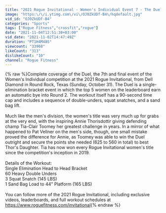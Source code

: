 ```yaml
---
title: "2021 Rogue Invitational - Women's Individual Event 7 - The Duel"
image: "https:\/\/i.ytimg.com\/vi\/OJ0ZkUDf-B4\/hqdefault.jpg"
vid_id: "OJ0ZkUDf-B4"
categories: "Sports"
tags: ["Rogue Fitness","crossfit","rogue"]
date: "2021-11-04T12:51:30+03:00"
vid_date: "2021-11-02T14:47:49Z"
duration: "PT1H4M48S"
viewcount: "33968"
likeCount: "313"
dislikeCount: "10"
channel: "Rogue Fitness"
---
```

{% raw %}Complete coverage of the Duel, the 7th and final event of the Women's Individual competition at the 2021 Rogue Invitational, from Dell Diamond in Round Rock, Texas (Sunday, October 31). The Duel is a single-elimination bracket event in which the top 5 women on the leaderboard earn an automatic bye into Round 2. The workout itself has a 90-second time cap and includes a sequence of double-unders, squat snatches, and a sand bag lift. <br /><br />Much like the men's division, the women's title was very much up for grabs at the very end, with the inspiring Annie Thorisdottir giving defending champ Tia-Clair Toomey her greatest challenge in years. In a mirror of what happened to Pat Vellner on the men's side, though, one small mistake proved the difference for Annie, as Toomey was able to win the Duel outright and secure the points she needed (625 to 560 in total) to best Thor's Daughter. Tia has now won every Rogue Invitational women's title since the competition's inception in 2019.<br /><br />Details of the Workout:<br />Single Elimination Head to Head Bracket<br />60 Heavy Double Unders<br />3 Squat Snatch (145 LBS)<br />1 Sand Bag Load to 44&quot; Platform (165 LBS)<br /><br />You can follow more of the 2021 Rogue Invitational, including exclusive videos, leaderboards, and full workout schedules at <a rel="nofollow" target="blank" href="https://www.roguefitness.com/invitational">https://www.roguefitness.com/invitational</a>{% endraw %}
